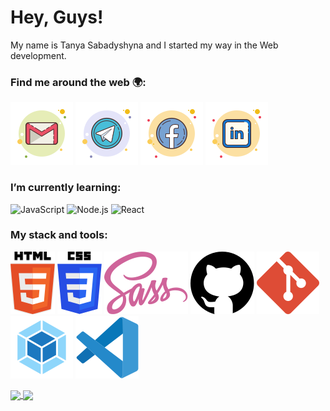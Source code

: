 # Hey, Guys!
My name is Tanya Sabadyshyna and I started my way in the Web development.

### Find me around the web :earth_africa::
  
 [![sabadyshyna e-mail](./icons/gmail-tanya-sabadyshyna.svg)](mailto:sabadyshyna@gmail.com) 
 [![sabadyshyna telegram](./icons/telegram-tanya-sabadyshyna.svg)](https://t.me/sabadyshyna)
 [![sabadyshyna facebook](./icons/facebook-tanya-sabadyshyna.svg)](https://www.facebook.com/sabadyshyna)
 [![sabadyshyna linkedin](./icons/linkedin-tanya-sabadyshyna.svg)](https://www.linkedin.com/in/sabadyshyna/)

  
### I’m currently learning:
  
 ![JavaScript](https://img.shields.io/badge/javascript-%23F7DF1E.svg?&style=for-the-badge&logo=javascript&logoColor=black)
 ![Node.js](https://img.shields.io/badge/node.js%20-%2343853D.svg?&style=for-the-badge&logo=node.js&logoColor=white)
 ![React](https://img.shields.io/badge/react%20-%2320232a.svg?&style=for-the-badge&logo=react&logoColor=%2361DAFB)
  
### My stack and tools:
  
 ![Html5](./icons/html5.svg)
 ![Css3](./icons/css3.svg)
 ![Sass](./icons/sass.svg)
 ![GitHub](./icons/github.svg)
 ![Git](./icons/git.svg)
 ![Webpack](./icons/webpack.svg)
 ![VScode](./icons/visual-studio-code.svg)
 
 <a href="https://github-readme-stats.vercel.app/api?username=sabadyshyna&show_icons=true&title_color=3A405A&text_color=3A405A&icon_color=E9AFA3&bg_color=DEG,F9DEC9,AEC5EB&hide_border=true">
  <img align="center" src="https://github-readme-stats.vercel.app/api?username=sabadyshyna&show_icons=true&title_color=3A405A&text_color=3A405A&icon_color=E9AFA3&bg_color=DEG,F9DEC9,AEC5EB&hide_border=true"/>
</a>

<a href="https://github-readme-stats.vercel.app/api/top-langs/?username=sabadyshyna&layout=compact&title_color=3A405A&text_color=3A405A&bg_color=DEG,AEC5EB,F9DEC9&hide_border=true">
  <img align="center" src="https://github-readme-stats.vercel.app/api/top-langs/?username=sabadyshyna&layout=compact&title_color=3A405A&text_color=3A405A&bg_color=DEG,AEC5EB,F9DEC9&hide_border=true"/>
</a>

